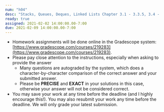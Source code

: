 ```yaml
---
num: "h04"
desc: "Stacks, Queues, Deques, Linked Lists Chapter 3.1 - 3.3.5, 3.4 - 3.4.4, 3.5 - 3.5.4, 3.6 - 3.6.2.2"
ready: true
assigned: 2021-02-02 14:00:00.00-7:00
due: 2021-02-09 14:00:00.00-7:00
---
```


* Homework assignments will be done online in the Gradescope system: [https://www.gradescope.com/courses/219283](https://www.gradescope.com/courses/219283).
* Please pay close attention to the instructions, especially when asking to provide the answer
	* Many questions are autograded by the system, which does a character-by-character comparison of the correct answer and your submitted answer.
	* Please be **PRECISE** and **EXACT** in your solutions in this case, otherwise your answer will not be considered correct.
* You may save your work at any time before the deadline (and I highly encourage this!). You may also resubmit your work any time before the deadline. We will only grade your latest submission.
